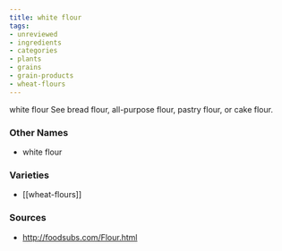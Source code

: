 ```yaml
---
title: white flour
tags:
- unreviewed
- ingredients
- categories
- plants
- grains
- grain-products
- wheat-flours
---
```

white flour See bread flour, all-purpose flour, pastry flour, or cake flour.

### Other Names

* white flour

### Varieties

* [[wheat-flours]]

### Sources
* http://foodsubs.com/Flour.html
